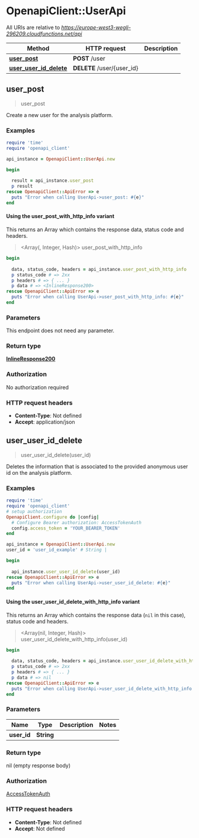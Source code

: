 # OpenapiClient::UserApi

All URIs are relative to *https://europe-west3-wegli-296209.cloudfunctions.net/api*

| Method | HTTP request | Description |
| ------ | ------------ | ----------- |
| [**user_post**](UserApi.md#user_post) | **POST** /user |  |
| [**user_user_id_delete**](UserApi.md#user_user_id_delete) | **DELETE** /user/{user_id} |  |


## user_post

> <InlineResponse200> user_post



Create a new user for the analysis platform.

### Examples

```ruby
require 'time'
require 'openapi_client'

api_instance = OpenapiClient::UserApi.new

begin
  
  result = api_instance.user_post
  p result
rescue OpenapiClient::ApiError => e
  puts "Error when calling UserApi->user_post: #{e}"
end
```

#### Using the user_post_with_http_info variant

This returns an Array which contains the response data, status code and headers.

> <Array(<InlineResponse200>, Integer, Hash)> user_post_with_http_info

```ruby
begin
  
  data, status_code, headers = api_instance.user_post_with_http_info
  p status_code # => 2xx
  p headers # => { ... }
  p data # => <InlineResponse200>
rescue OpenapiClient::ApiError => e
  puts "Error when calling UserApi->user_post_with_http_info: #{e}"
end
```

### Parameters

This endpoint does not need any parameter.

### Return type

[**InlineResponse200**](InlineResponse200.md)

### Authorization

No authorization required

### HTTP request headers

- **Content-Type**: Not defined
- **Accept**: application/json


## user_user_id_delete

> user_user_id_delete(user_id)



Deletes the information that is associated to the provided anonymous user id on the analysis platform.

### Examples

```ruby
require 'time'
require 'openapi_client'
# setup authorization
OpenapiClient.configure do |config|
  # Configure Bearer authorization: AccessTokenAuth
  config.access_token = 'YOUR_BEARER_TOKEN'
end

api_instance = OpenapiClient::UserApi.new
user_id = 'user_id_example' # String | 

begin
  
  api_instance.user_user_id_delete(user_id)
rescue OpenapiClient::ApiError => e
  puts "Error when calling UserApi->user_user_id_delete: #{e}"
end
```

#### Using the user_user_id_delete_with_http_info variant

This returns an Array which contains the response data (`nil` in this case), status code and headers.

> <Array(nil, Integer, Hash)> user_user_id_delete_with_http_info(user_id)

```ruby
begin
  
  data, status_code, headers = api_instance.user_user_id_delete_with_http_info(user_id)
  p status_code # => 2xx
  p headers # => { ... }
  p data # => nil
rescue OpenapiClient::ApiError => e
  puts "Error when calling UserApi->user_user_id_delete_with_http_info: #{e}"
end
```

### Parameters

| Name | Type | Description | Notes |
| ---- | ---- | ----------- | ----- |
| **user_id** | **String** |  |  |

### Return type

nil (empty response body)

### Authorization

[AccessTokenAuth](../README.md#AccessTokenAuth)

### HTTP request headers

- **Content-Type**: Not defined
- **Accept**: Not defined

